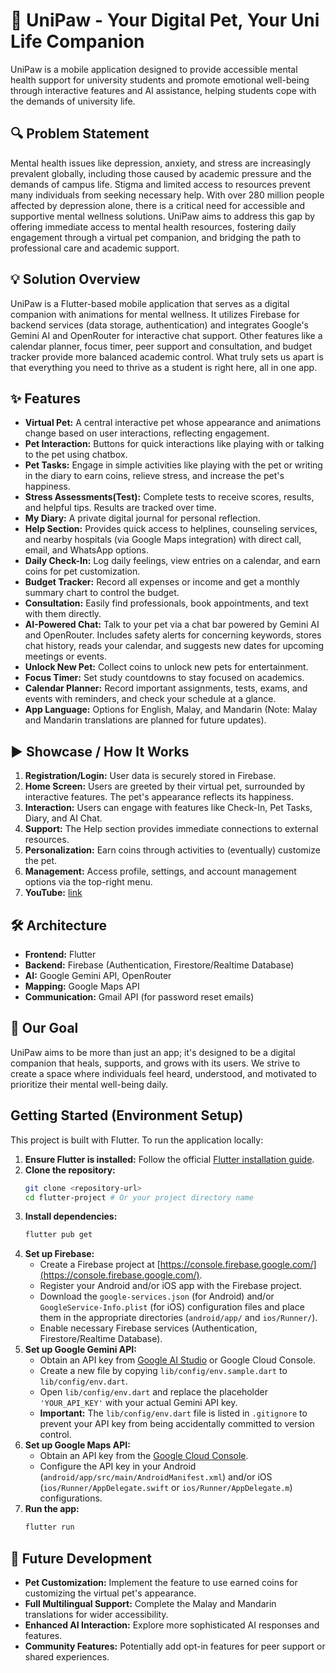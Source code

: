 # 🐇 UniPaw - Your Digital Pet, Your Uni Life Companion

UniPaw is a mobile application designed to provide accessible mental health support for university students and promote emotional well-being through interactive features and AI assistance, helping students cope with the demands of university life.

## 🔍 Problem Statement

Mental health issues like depression, anxiety, and stress are increasingly prevalent globally, including those caused by academic pressure and the demands of campus life. Stigma and limited access to resources prevent many individuals from seeking necessary help. With over 280 million people affected by depression alone, there is a critical need for accessible and supportive mental wellness solutions. UniPaw aims to address this gap by offering immediate access to mental health resources, fostering daily engagement through a virtual pet companion, and bridging the path to professional care and academic support.

## 💡 Solution Overview

UniPaw is a Flutter-based mobile application that serves as a digital companion with animations for mental wellness. It utilizes Firebase for backend services (data storage, authentication) and integrates Google's Gemini AI and OpenRouter for interactive chat support. Other features like a calendar planner, focus timer, peer support and consultation, and budget tracker provide more balanced academic control. What truly sets us apart is that everything you need to thrive as a student is right here, all in one app.

## ✨ Features

*   **Virtual Pet:** A central interactive pet whose appearance and animations change based on user interactions, reflecting engagement.
*   **Pet Interaction:** Buttons for quick interactions like playing with or talking to the pet using chatbox.
*   **Pet Tasks:** Engage in simple activities like playing with the pet or writing in the diary to earn coins, relieve stress, and increase the pet's happiness.
*   **Stress Assessments(Test):** Complete tests to receive scores, results, and helpful tips. Results are tracked over time.
*   **My Diary:** A private digital journal for personal reflection.
*   **Help Section:** Provides quick access to helplines, counseling services, and nearby hospitals (via Google Maps integration) with direct call, email, and WhatsApp options.
*   **Daily Check-In:** Log daily feelings, view entries on a calendar, and earn coins for pet customization.
*   **Budget Tracker:** Record all expenses or income and get a monthly summary chart to control the budget.
*   **Consultation:** Easily find professionals, book appointments, and text with them directly.
*   **AI-Powered Chat:** Talk to your pet via a chat bar powered by Gemini AI and OpenRouter. Includes safety alerts for concerning keywords, stores chat history, reads your calendar, and suggests new dates for upcoming meetings or events.
*   **Unlock New Pet:** Collect coins to unlock new pets for entertainment.
*   **Focus Timer:** Set study countdowns to stay focused on academics.
*   **Calendar Planner:** Record important assignments, tests, exams, and events with reminders, and check your schedule at a glance.
*   **App Language:** Options for English, Malay, and Mandarin (Note: Malay and Mandarin translations are planned for future updates).

## ▶️ Showcase / How It Works

1.  **Registration/Login:** User data is securely stored in Firebase.
2.  **Home Screen:** Users are greeted by their virtual pet, surrounded by interactive features. The pet's appearance reflects its happiness.
3.  **Interaction:** Users can engage with features like Check-In, Pet Tasks, Diary, and AI Chat.
4.  **Support:** The Help section provides immediate connections to external resources.
5.  **Personalization:** Earn coins through activities to (eventually) customize the pet.
6.  **Management:** Access profile, settings, and account management options via the top-right menu.
7.  **YouTube:** [link](https://youtu.be/js0eHzEhPVE)

## 🛠️ Architecture

*   **Frontend:** Flutter
*   **Backend:** Firebase (Authentication, Firestore/Realtime Database)
*   **AI:** Google Gemini API, OpenRouter
*   **Mapping:** Google Maps API
*   **Communication:** Gmail API (for password reset emails)

## 🎯 Our Goal

UniPaw aims to be more than just an app; it's designed to be a digital companion that heals, supports, and grows with its users. We strive to create a space where individuals feel heard, understood, and motivated to prioritize their mental well-being daily.

## Getting Started (Environment Setup)

This project is built with Flutter. To run the application locally:

1.  **Ensure Flutter is installed:** Follow the official [Flutter installation guide](https://docs.flutter.dev/get-started/install).
2.  **Clone the repository:**
    ```bash
    git clone <repository-url>
    cd flutter-project # Or your project directory name
    ```
3.  **Install dependencies:**
    ```bash
    flutter pub get
    ```
4.  **Set up Firebase:**
    *   Create a Firebase project at [https://console.firebase.google.com/](https://console.firebase.google.com/).
    *   Register your Android and/or iOS app with the Firebase project.
    *   Download the `google-services.json` (for Android) and/or `GoogleService-Info.plist` (for iOS) configuration files and place them in the appropriate directories (`android/app/` and `ios/Runner/`).
    *   Enable necessary Firebase services (Authentication, Firestore/Realtime Database).
5.  **Set up Google Gemini API:**
    *   Obtain an API key from [Google AI Studio](https://aistudio.google.com/app/apikey) or Google Cloud Console.
    *   Create a new file by copying `lib/config/env.sample.dart` to `lib/config/env.dart`.
    *   Open `lib/config/env.dart` and replace the placeholder `'YOUR_API_KEY'` with your actual Gemini API key.
    *   **Important:** The `lib/config/env.dart` file is listed in `.gitignore` to prevent your API key from being accidentally committed to version control.
6.  **Set up Google Maps API:**
    *   Obtain an API key from the [Google Cloud Console](https://console.cloud.google.com/apis/library/maps-android-backend.googleapis.com).
    *   Configure the API key in your Android (`android/app/src/main/AndroidManifest.xml`) and/or iOS (`ios/Runner/AppDelegate.swift` or `ios/Runner/AppDelegate.m`) configurations.
7.  **Run the app:**
    ```bash
    flutter run
    ```

## 🔭 Future Development

*   **Pet Customization:** Implement the feature to use earned coins for customizing the virtual pet's appearance.
*   **Full Multilingual Support:** Complete the Malay and Mandarin translations for wider accessibility.
*   **Enhanced AI Interaction:** Explore more sophisticated AI responses and features.
*   **Community Features:** Potentially add opt-in features for peer support or shared experiences.
